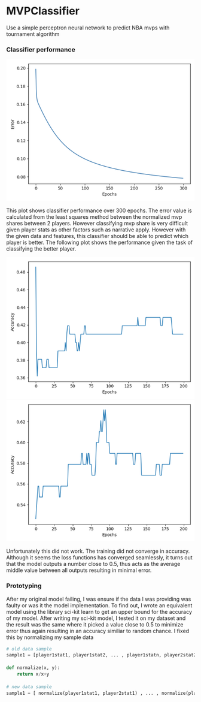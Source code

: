 # MVPClassifier
Use a simple perceptron neural network to predict NBA mvps with tournament algorithm

### Classifier performance
<img src="./assets/error%20plot.png"/>

This plot shows classifier performance over 300 epochs. The error value is calculated from the least squares
method between the normalized mvp shares between 2 players. However classifying mvp share is very difficult given player stats
as other factors such as narrative apply. However with the given data and features, this classifier should be able to predict which player is better.
The following plot shows the performance given the task of classifying the better player.

<img src="./assets/validation2.png"/>
<img src="./assets/validation3.png"/>

Unfortunately this did not work. The training did not converge in accuracy. Although it seems the loss functions has converged seamlessly, it turns out
that the model outputs a number close to 0.5, thus acts as the average middle value between all outputs resulting in minimal error. 

### Prototyping

After my original model failing, I was ensure if the data I was providing was faulty or was it the 
model implementation. To find out, I wrote an equivalent model using the library sci-kit learn to get an upper bound
for the accuracy of my model. After writing my sci-kit model, I tested it on my dataset and the result was the same
where it picked a value close to 0.5 to minimize error thus again resulting in an accuracy similiar to random chance. I fixed this by normalizing my sample data

```python
# old data sample
sample1 = [player1stat1, player1stat2, ... , player1statn, player2stat2, ... player2statn]

def normalize(x, y):
    return x/x+y

# new data sample
sample1 = [ normalize(player1stat1, player2stat1) , ... , normalize(player1statn, player2statn)]
```